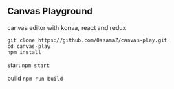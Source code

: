 Canvas Playground
---------------------------

canvas editor with konva, react and redux

    git clone https://github.com/OssamaZ/canvas-play.git
    cd canvas-play
    npm install

start `npm start`

build `npm run build`
